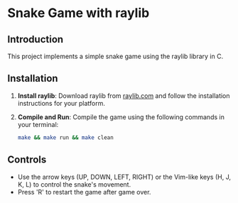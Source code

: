 # Snake Game with raylib

## Introduction

This project implements a simple snake game using the raylib library in C.

## Installation

1. **Install raylib**: Download raylib from [raylib.com](https://www.raylib.com/) and follow the installation instructions for your platform.

2. **Compile and Run**: Compile the game using the following commands in your terminal:

    ```bash
    make && make run && make clean
    ```

## Controls

- Use the arrow keys (UP, DOWN, LEFT, RIGHT) or the Vim-like keys (H, J, K, L) to control the snake's movement.
- Press 'R' to restart the game after game over.


